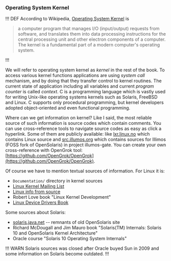 ### Operating System Kernel

!!! DEF
According to Wikipedia, [Operating System Kernel](http://en.wikipedia.org/wiki/Kernel_%28operating_system%29) is

> a computer program that manages I/O (input/output) requests from software, and translates them into data processing instructions for the central processing unit and other electron components of a computer. The kernel is a fundamental part of a modern computer's operating system.

!!!

We will refer to operating system kernel as _kernel_ in the rest of the book. To access various kernel functions applications are using _system call_ mechanism, and by doing that they transfer control to kernel routines. The current state of application including all variables and current _program counter_ is called _context_. C is a programming language which is vastly used for writing Unix-like operating systems kernels such as Solaris, FreeBSD and Linux. C supports only procedural programming, but kernel developers adopted object-oriented and even functional programming. 

Where can we get information on kernel? Like I said, the most reliable source of such information is source codes which contain comments. You can use cross-reference tools to navigate source codes as easy as click a hyperlink. Some of them are publicly available: like [lxr.linux.no](http://lxr.linux.no/) which contains Linux source and [src.illumos.org](http://src.illumos.org/) which contains sources for Illimos (FOSS fork of OpenSolaris) in project illumos-gate. You can create your own cross-reference with OpenGrok tool: [https://github.com/OpenGrok/OpenGrok](https://github.com/OpenGrok/OpenGrok).

Of course we have to mention textual sources of information. For Linux it is:

  * `Documentation/` directory in kernel sources
  * [Linux Kernel Mailing List](http://lkml.org/)
  * [Linux info from source](http://lwn.net/)
  * Robert Love book "Linux Kernel Development"
  * [Linux Device Drivers Book](https://lwn.net/Kernel/LDD3/)
  
Some sources about Solaris:

  * [solaris.java.net](http://solaris.java.net/) -- remnants of old OpenSolaris site
  * Richard McDougall and Jim Mauro book "Solaris(TM) Internals: Solaris 10 and OpenSolaris Kernel Architecture"
  * Oracle course "Solaris 10 Operating System Internals"
  
!!! WARN
Solaris sources was closed after Oracle buyed Sun in 2009 and some information on Solaris become outdated.
!!!
